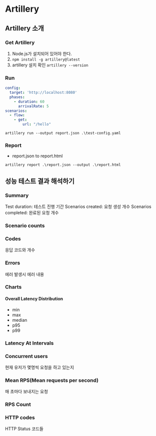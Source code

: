 # Artillery
## Artillery 소개
### Get Artillery
1. Node.js가 설치되어 있어야 한다.
2. `npm install -g artillery@latest`
3. artillery 설치 확인 `artillery --version`

### Run
```yaml
config:
  target: 'http://localhost:8080'
  phases:
    - duration: 60
      arrivalRate: 5
scenarios:
  - flow:
    - get:
        url: "/hello"
```
```shell
artillery run --output report.json .\test-config.yaml
```

### Report
* report.json to report.html
```shell
artillery report .\report.json --output .\report.html
```

## 성능 테스트 결과 해석하기
### Summary
Test duration: 테스트 진행 기간
Scenarios created: 요청 생성 개수
Scenarios completed: 완료된 요청 개수

### Scenario counts

### Codes
응답 코드와 개수

### Errors
에러 발생시 에러 내용

### Charts
#### Overall Latency Distribution
* min
* max
* median
* p95
* p99

### Latency At Intervals

### Concurrent users
현재 유저가 몇명씩 요청을 하고 있는지

### Mean RPS(Mean requests per second)
매 초마다 보내지는 요청

### RPS Count

### HTTP codes
HTTP Status 코드들

